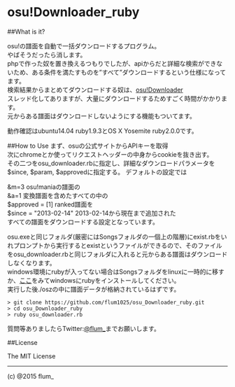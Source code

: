 ﻿osu!Downloader_ruby
===========

##What is it?

osu!の譜面を自動で一括ダウンロードするプログラム。  
やばそうだったら消します。  
phpで作った奴を置き換えるつもりでしたが、apiからだと詳細な検索ができないため、ある条件を満たすものを”すべて”ダウンロードするという仕様になってます。  
検索結果からまとめてダウンロードする奴は、[osu!Downloader](https://github.com/flum1025/osu_Downloader)  
スレッド化してありますが、大量にダウンロードするためすごく時間がかかります。  
元からある譜面はダウンロードしないようにする機能もついてます。

  
動作確認はubuntu14.04 ruby1.9.3とOS X Yosemite ruby2.0.0です。

##How to Use
まず、osuの公式サイトからAPIキーを取得  
次にchromeとか使ってリクエストヘッダーの中身からcookieを抜き出す。  
その二つをosu_downloader.rbに指定し、詳細なダウンロードパラメータを$since, $param, $approvedに指定する。
デフォルトの設定では  
  
&m=3 osu!maniaの譜面の  
&a=1 変換譜面を含めたすべての中の  
$approved = [1] ranked譜面を  
$since = "2013-02-14"  2013-02-14から現在まで追加された  
すべての譜面をダウンロードする設定となっています。  
  
osu.exeと同じフォルダ(厳密にはSongsフォルダの一個上の階層)にexist.rbをいれプロンプトから実行するとexistというファイルができるので、そのファイルをosu_downloader.rbと同じフォルダに入れると元からある譜面はダウンロードしなくなります。  
windows環境にrubyが入ってない場合はSongsフォルダをlinuxに一時的に移すか、[ここ](https://github.com/flum1025/flumtter2#environmental-constructionwindows)をみてwindowsにrubyをインストールしてください。  
実行した後./oszの中に譜面データが格納されているはずです。  
```
> git clone https://github.com/flum1025/osu_Downloader_ruby.git
> cd osu_Downloader_ruby
> ruby osu_downloader.rb

```


質問等ありましたらTwitter:[@flum_](https://twitter.com/flum_)までお願いします。

##License

The MIT License

-------
(c) @2015 flum_
